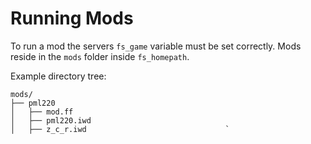 # Running Mods

To run a mod the servers `fs_game` variable must be set correctly. Mods reside in the `mods` folder inside `fs_homepath`.

Example directory tree:
```
mods/                                  
├── pml220                         
│   ├── mod.ff                         
│   ├── pml220.iwd                     
│   ├── z_c_r.iwd                               `
```
